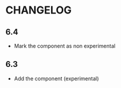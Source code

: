 CHANGELOG
=========

6.4
---

 * Mark the component as non experimental

6.3
---

 * Add the component (experimental)
